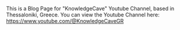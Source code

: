 This is a Blog Page for "KnowledgeCave" Youtube Channel, based in Thessaloniki, Greece.
You can view the Youtube Channel here: https://www.youtube.com/@KnowledgeCaveGR

